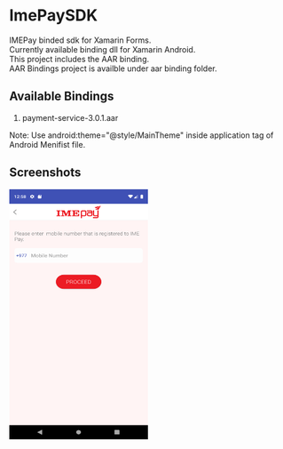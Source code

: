# ImePaySDK
IMEPay binded sdk for Xamarin Forms.</br>
Currently available binding dll for Xamarin Android.</br>
This project includes the AAR binding.</br>
AAR Bindings project is availble under aar binding folder.

## Available Bindings
1) payment-service-3.0.1.aar

Note: Use android:theme="@style/MainTheme" inside application tag of Android Menifist file.

## Screenshots
<img  src="Screenshot/imepay.png" width="250" height="450">
